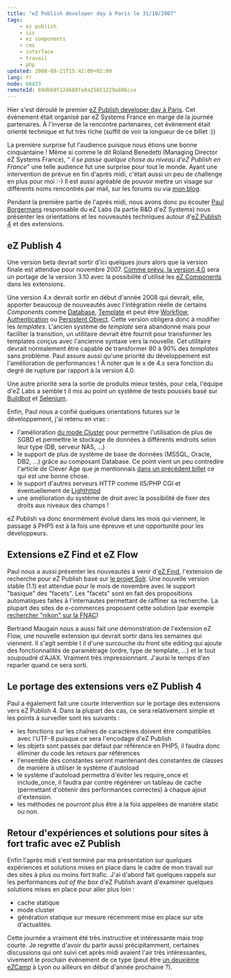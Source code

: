 ```yaml
---
title: "eZ Publish developer day à Paris le 31/10/2007"
tags:
    - ez publish
    - iis
    - ez components
    - cms
    - interface
    - travail
    - php
updated: 2008-08-21T15:42:00+02:00
lang: fr
node: 66433
remoteId: 89db68f12d680fe8a25651229a886cce
---
```


Hier s'est déroulé le premier [eZ Publish developer day à Paris](http://ez.no/fr/developer/news/developer_event_in_paris_on_31st_october_2007). Cet évènement était organisé par eZ Systems France en marge de la journée partenaires. À l'inverse de la rencontre partenaires, cet évènement était orienté technique et fut très riche (suffit de voir la longueur de ce billet :))


La première surprise fut l'audience puisque nous étions une bonne cinquantaine ! Même si comme le dit Roland Benedetti (Managing Director eZ Systems France), &quot; *il se passe quelque chose au niveau d'eZ Publish en France*&quot; une telle audience fut une surprise pour tout le monde. Ayant une intervention de prévue en fin d'après midi, c'était aussi un peu de challenge en plus pour moi :-) Il est aussi agréable de pouvoir mettre un visage sur différents noms rencontrés par mail, sur les forums ou via [mon blog](/).


Pendant la première partie de l'après midi, nous avons donc pu écouter [Paul Borgermans](http://walhalla.wordpress.com/) responsable du eZ Labs (la partie R&amp;D d'eZ Systems) nous présenter les orientations et les nouveautés techniques autour d'[eZ Publish 4](/tag/ez+publish) et des extensions.


## eZ Publish 4


Une version beta devrait sortir d'ici quelques jours alors que la version finale est attendue pour novembre 2007. [Comme prévu, la version 4.0](/post/ez-publish-4-alpha-1-et-beaucoup-d-autres-choses) sera un portage de la version 3.10 avec la possibilité d'utilisé les [eZ Components](http://ez.no/ezcomponents) dans les extensions.


Une version 4.x devrait sortir en début d'année 2008 qui devrait, elle, apporter beaucoup de nouveautés avec l'intégration réelle de certains *Components* comme [Database](http://ez.no/doc/components/view/latest/(file)/introduction_Database.html), [Template](http://ez.no/doc/components/view/latest/(file)/introduction_Template.html) et peut être [Workflow](http://ez.no/doc/components/view/latest/(file)/introduction_Workflow.html), [Authentication](http://ez.no/doc/components/view/latest/(file)/introduction_Authentication.html) ou [Persistent Object](http://ez.no/doc/components/view/latest/(file)/introduction_PersistentObject.html). Cette version obligera donc à modifier les *templates*. L'ancien système de *template* sera abandonné mais pour faciliter la transition, un utilitaire devrait être fournit pour transformer les templates conçus avec l'ancienne syntaxe vers la nouvelle. Cet utilitaire devrait normalement être capable de transformer 80 à 90% des *templates* sans problème. Paul assure aussi qu'une priorité du développement est l'amélioration de performances ! À noter que le x de 4.x sera fonction du degré de rupture par rapport à la version 4.0.


Une autre priorité sera la sortie de produits mieux testés, pour cela, l'équipe d'eZ Labs a semble t il mis au point un système de tests poussés basé sur [Buildbot](http://buildbot.net/trac) et [Selenium](http://www.openqa.org/selenium/).


Enfin, Paul nous a confié quelques orientations futures sur le développement, j'ai retenu en vrac :

* l'amélioration [du mode Cluster](http://ez.no/doc/ez_publish/technical_manual/3_10/features/clustering) pour permettre l'utilisation de plus de SGBD et permettre le stockage de données à différents endroits selon leur type (DB, serveur NAS, ...)
* le support de plus de système de base de données (MSSQL, Oracle, DB2, ...) grâce au composant Database. Ce point vient un peu contredire l'article de Clever Age que je mentionnais [dans un précédent billet](/post/ez-publish-4-alpha-1-et-beaucoup-d-autres-choses) ce qui est une bonne chose.
* le support d'autres serveurs HTTP comme IIS/PHP CGI et éventuellement de [Lighthttpd](http://www.lighttpd.net/)
* une amélioration du système de droit avec la possibilité de fixer des droits aux niveaux des champs !

eZ Publish va donc énormément évolué dans les mois qui viennent, le passage à PHP5 est à la fois une épreuve et une opportunité pour les développeurs.


## Extensions eZ Find et eZ Flow


Paul nous a aussi présenter les nouveautés à venir d'[eZ Find](http://ez.no/ezfind), l'extension de recherche pour eZ Publish basé sur [le projet Solr](http://lucene.apache.org/solr/). Une nouvelle version stable (1.1) est attendue pour le mois de novembre avec le support &quot;basique&quot; des &quot;facets&quot;. Les &quot;facets&quot; sont en fait des propositions automatiques faites à l'internautes permettant de raffiner sa recherche. La plupart des sites de e-commerces proposent cette solution (par exemple [rechercher &quot;nikon&quot; sur la FNAC](http://www3.fnac.com/search/quick.do?text=nikon&amp;category=all))


Bertrand Maugain nous a aussi fait une démonstration de l'extension eZ Flow, une nouvelle extension qui devrait sortir dans les semaines qui viennent. Il s'agit semble t il d'une surcouche du front site editing qui ajoute des fonctionnalités de paramètrage (ordre, type de template, ...) et le tout soupoudré d'AJAX. Vraiment très impressionnant. J'aurai le temps d'en reparler quand ce sera sorti.


## Le portage des extensions vers eZ Publish 4


Paul a également fait une courte intervention sur le portage des extensions vers eZ Publish 4. Dans la plupart des cas, ce sera relativement simple et les points à surveiller sont les suivants :

* les fonctions sur les chaînes de caractères doivent être compatibles avec l'UTF-8 puisque ce sera l'encodage d'eZ Publish
* les objets sont passés par défaut par référence en PHP5, il faudra donc éliminer du code les retours par références
* l'ensemble des constantes seront maintenant des constantes de classes de manière à utiliser le système d'autoload
* le système d'autoload permettra d'éviter les require_once et include_once, il faudra par contre régénérer un tableau de cache (permettant d'obtenir des performances correctes) à chaque ajout d'extension.
* les méthodes ne pourront plus être à la fois appelées de manière static ou non.

## Retour d'expériences et solutions pour sites à fort trafic avec eZ Publish


Enfin l'après midi s'est terminé par ma présentation sur quelques expériences et solutions mises en place dans le cadre de mon travail sur des sites à plus ou moins fort trafic. J'ai d'abord fait quelques rappels sur les performances *out of the box* d'eZ Publish avant d'examiner quelques solutions mises en place pour aller plus loin :

* cache statique
* mode cluster
* génération statique sur mesure récemment mise en place sur site d'actualités.

Cette journée a vraiment été très instructive et intéressante mais trop courte. Je regrette d'avoir du partir aussi précipitamment, certaines discussions qui ont suivi cet après midi avaient l'air très intéressantes, vivement le prochain évènement de ce type (peut être [un deuxième eZCamp](/post/de-retour-du-ezcamp-2007) à Lyon ou ailleurs en début d'année prochaine ?).

